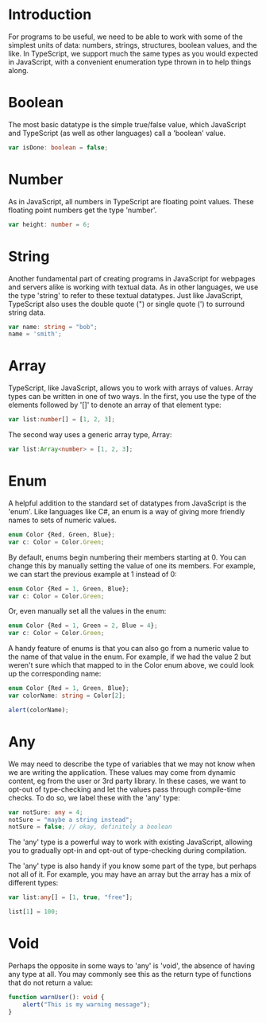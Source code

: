 # Introduction

For programs to be useful, we need to be able to work with some of the simplest units of data: numbers, strings, structures, boolean values, and the like.  In TypeScript, we support much the same types as you would expected in JavaScript, with a convenient enumeration type thrown in to help things along.

# Boolean

The most basic datatype is the simple true/false value, which JavaScript and TypeScript (as well as other languages) call a 'boolean' value.

```TypeScript
var isDone: boolean = false;
```

# Number

As in JavaScript, all numbers in TypeScript are floating point values.  These floating point numbers get the type 'number'.

```TypeScript
var height: number = 6;
```

# String

Another fundamental part of creating programs in JavaScript for webpages and servers alike is working with textual data.  As in other languages, we use the type 'string' to refer to these textual datatypes.  Just like JavaScript, TypeScript also uses the double quote (") or single quote (') to surround string data.

```TypeScript
var name: string = "bob";
name = 'smith';
```

# Array

TypeScript, like JavaScript, allows you to work with arrays of values.  Array types can be written in one of two ways.  In the first, you use the type of the elements followed by '[]' to denote an array of that element type:

```TypeScript
var list:number[] = [1, 2, 3];
```

The second way uses a generic array type, Array<elemType>:

```TypeScript
var list:Array<number> = [1, 2, 3];
```

# Enum

A helpful addition to the standard set of datatypes from JavaScript is the 'enum'.  Like languages like C#, an enum is a way of giving more friendly names to sets of numeric values. 

```TypeScript
enum Color {Red, Green, Blue};
var c: Color = Color.Green;
```

By default, enums begin numbering their members starting at 0.  You can change this by manually setting the value of one its members.  For example, we can start the previous example at 1 instead of 0:

```TypeScript
enum Color {Red = 1, Green, Blue};
var c: Color = Color.Green;
```

Or, even manually set all the values in the enum:

```TypeScript
enum Color {Red = 1, Green = 2, Blue = 4};
var c: Color = Color.Green;
```

A handy feature of enums is that you can also go from a numeric value to the name of that value in the enum.  For example, if we had the value 2 but weren't sure which that mapped to in the Color enum above, we could look up the corresponding name:

```TypeScript
enum Color {Red = 1, Green, Blue};
var colorName: string = Color[2];

alert(colorName);
```

# Any

We may need to describe the type of variables that we may not know when we are writing the application.  These values may come from dynamic content, eg from the user or 3rd party library.  In these cases, we want to opt-out of type-checking and let the values pass through compile-time checks.  To do so, we label these with the 'any' type:

```TypeScript
var notSure: any = 4;
notSure = "maybe a string instead";
notSure = false; // okay, definitely a boolean
```

The 'any' type is a powerful way to work with existing JavaScript, allowing you to gradually opt-in and opt-out of type-checking during compilation.

The 'any' type is also handy if you know some part of the type, but perhaps not all of it.  For example, you may have an array but the array has a mix of different types:

```TypeScript
var list:any[] = [1, true, "free"];

list[1] = 100;
```

# Void

Perhaps the opposite in some ways to 'any' is 'void', the absence of having any type at all.  You may commonly see this as the return type of functions that do not return a value:

```TypeScript
function warnUser(): void {
    alert("This is my warning message");
}
```
